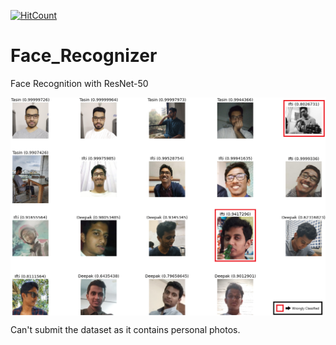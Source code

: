 [![HitCount](http://hits.dwyl.com/Tasin5541/portfolio.svg)](http://hits.dwyl.com/Tasin5541/Face_Recognizer)

# Face_Recognizer
Face Recognition with ResNet-50

<p align="center"> 
    <img src="image/result.png" align="center"></img>
</p>

Can't submit the dataset as it contains personal photos.
